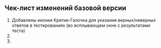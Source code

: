 ## Чек-лист изменений базовой версии

1. Добавлены иконки Кретик-Галочка для указания верных/неверных ответов в тестированиях (во всплывающем окне с результатами теста)
1. 
1. 